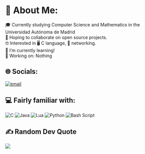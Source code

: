 # 💫 About Me:

🎓 Currently studying  Computer Science and Mathematics in the Universidad Autónoma de Madrid<br>👯 Hoping to collaborate on open source projects.<br>🤓 Interested in 🖥️ C language, 📡 networking.<br>🌱 I’m currently learning!<br>👷 Working on: Nothing


## 🌐 Socials:

[![email](https://img.shields.io/badge/Email-D14836?logo=gmail&logoColor=white)](mailto:jesuscblazquez@gmail.com) 


## 💻 Fairly familiar with:

![C](https://img.shields.io/badge/c-%2300599C.svg?style=for-the-badge&logo=c&logoColor=white) ![Java](https://img.shields.io/badge/java-%23ED8B00.svg?style=for-the-badge&logo=openjdk&logoColor=white) ![Lua](https://img.shields.io/badge/lua-%232C2D72.svg?style=for-the-badge&logo=lua&logoColor=white) ![Python](https://img.shields.io/badge/python-3670A0?style=for-the-badge&logo=python&logoColor=ffdd54) ![Bash Script](https://img.shields.io/badge/bash_script-%23121011.svg?style=for-the-badge&logo=gnu-bash&logoColor=white)


## ✍️ Random Dev Quote

![](https://quotes-github-readme.vercel.app/api?type=horizontal&theme=tokyonight)


<!-- Proudly created with GPRM ( https://gprm.itsvg.in ) -->
